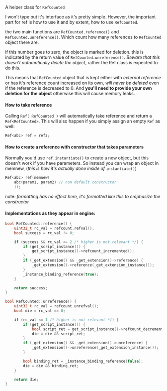 A helper class for `RefCounted`

I won't type out it's interface as it's pretty simple.
However, the important part for ref is how to use it and by extent, how to use `RefCounted`.

the two main functions are `RefCounted.reference()` and `RefCounted.unreference()`.
Which count how many references to `RefCounted` object there are.

if this number goes to zero, the object is marked for deletion.
this is indicated by the return value of `RefCounted.unreference()`. *Beware that this doesn't automatically delete the object*, rather the Ref class is expected to do this.

This means that `RefCounted` object that is kept either with *external reference* or has it's reference count increased on its own, *will never be deleted* even if the reference is decreased to 0.
And **you'll need to provide your own deletion for the object** otherwise this will cause memory leaks.
 

#### How to take reference
Calling `Ref( RefCounted )` will automatically take reference and return a `Ref<RefCounted>`.
This will also happen if you simply assign an empty `Ref` as well:
```cpp
Ref<abc> ref = ref2;
```

#### How to create a reference with constructor that takes parameters
Normally you'd use `ref.instantiate()` to create a new object, but this doesn't work if you have parameters.
So instead you can wrap an object in memnew, (*this is how it's actually done inside of* `instantiate()`)
```cpp
Ref<abc> ref(memnew(
	abc(param1, param2) // non default constructor
	));
```
note: *formatting has no effect here, it's formatted like this to emphasize the constructor*
#### Implementations as they appear in engine:
```cpp
bool RefCounted::reference() {
    uint32_t rc_val = refcount.refval();
    bool success = rc_val != 0;

    if (success && rc_val <= 2 /* higher is not relevant */) {
        if (get_script_instance()) {
            get_script_instance()->refcount_incremented();
        }
        if (_get_extension() && _get_extension()->reference) {
            _get_extension()->reference(_get_extension_instance());
        }
        _instance_binding_reference(true);
    }

    return success;
}

  ```

```cpp
bool RefCounted::unreference() {
    uint32_t rc_val = refcount.unrefval();
    bool die = rc_val == 0;

    if (rc_val <= 1 /* higher is not relevant */) {
        if (get_script_instance()) {
            bool script_ret = get_script_instance()->refcount_decremented();
            die = die && script_ret;
        }
        if (_get_extension() && _get_extension()->unreference) {
            _get_extension()->unreference(_get_extension_instance());
        }

        bool binding_ret = _instance_binding_reference(false);
        die = die && binding_ret;
    }

    return die;
}
```